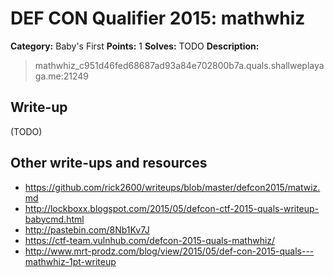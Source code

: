 # DEF CON Qualifier 2015: mathwhiz

**Category:** Baby's First
**Points:** 1
**Solves:** TODO
**Description:**

> mathwhiz_c951d46fed68687ad93a84e702800b7a.quals.shallweplayaga.me:21249


## Write-up

(TODO)

## Other write-ups and resources

* <https://github.com/rick2600/writeups/blob/master/defcon2015/matwiz.md>
* <http://lockboxx.blogspot.com/2015/05/defcon-ctf-2015-quals-writeup-babycmd.html>
* <http://pastebin.com/8Nb1Kv7J>
* <https://ctf-team.vulnhub.com/defcon-2015-quals-mathwhiz/>
* <http://www.mrt-prodz.com/blog/view/2015/05/def-con-2015-quals---mathwhiz-1pt-writeup>